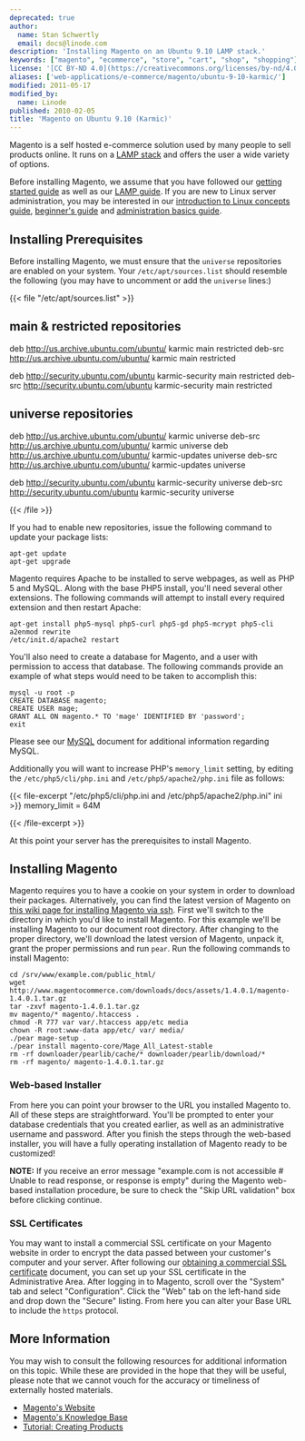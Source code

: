 ```yaml
---
deprecated: true
author:
  name: Stan Schwertly
  email: docs@linode.com
description: 'Installing Magento on an Ubuntu 9.10 LAMP stack.'
keywords: ["magento", "ecommerce", "store", "cart", "shop", "shopping"]
license: '[CC BY-ND 4.0](https://creativecommons.org/licenses/by-nd/4.0)'
aliases: ['web-applications/e-commerce/magento/ubuntu-9-10-karmic/']
modified: 2011-05-17
modified_by:
  name: Linode
published: 2010-02-05
title: 'Magento on Ubuntu 9.10 (Karmic)'
---
```


Magento is a self hosted e-commerce solution used by many people to sell products online. It runs on a [LAMP stack](/docs/lamp-guides/ubuntu-9.10-karmic/) and offers the user a wide variety of options.

Before installing Magento, we assume that you have followed our [getting started guide](/docs/getting-started/) as well as our [LAMP guide](/docs/lamp-guides/ubuntu-9.10-karmic/). If you are new to Linux server administration, you may be interested in our [introduction to Linux concepts guide](/docs/tools-reference/introduction-to-linux-concepts/), [beginner's guide](/docs/beginners-guide/) and [administration basics guide](/docs/using-linux/administration-basics).

Installing Prerequisites
------------------------

Before installing Magento, we must ensure that the `universe` repositories are enabled on your system. Your `/etc/apt/sources.list` should resemble the following (you may have to uncomment or add the `universe` lines:)

{{< file "/etc/apt/sources.list" >}}
## main & restricted repositories
deb http://us.archive.ubuntu.com/ubuntu/ karmic main restricted
deb-src http://us.archive.ubuntu.com/ubuntu/ karmic main restricted

deb http://security.ubuntu.com/ubuntu karmic-security main restricted
deb-src http://security.ubuntu.com/ubuntu karmic-security main restricted

## universe repositories
deb http://us.archive.ubuntu.com/ubuntu/ karmic universe
deb-src http://us.archive.ubuntu.com/ubuntu/ karmic universe
deb http://us.archive.ubuntu.com/ubuntu/ karmic-updates universe
deb-src http://us.archive.ubuntu.com/ubuntu/ karmic-updates universe

deb http://security.ubuntu.com/ubuntu karmic-security universe
deb-src http://security.ubuntu.com/ubuntu karmic-security universe

{{< /file >}}


If you had to enable new repositories, issue the following command to update your package lists:

    apt-get update
    apt-get upgrade

Magento requires Apache to be installed to serve webpages, as well as PHP 5 and MySQL. Along with the base PHP5 install, you'll need several other extensions. The following commands will attempt to install every required extension and then restart Apache:

    apt-get install php5-mysql php5-curl php5-gd php5-mcrypt php5-cli
    a2enmod rewrite
    /etc/init.d/apache2 restart

You'll also need to create a database for Magento, and a user with permission to access that database. The following commands provide an example of what steps would need to be taken to accomplish this:

    mysql -u root -p
    CREATE DATABASE magento;
    CREATE USER mage;
    GRANT ALL ON magento.* TO 'mage' IDENTIFIED BY 'password';
    exit

Please see our [MySQL](/docs/databases/mysql/ubuntu-9.10-karmic) document for additional information regarding MySQL.

Additionally you will want to increase PHP's `memory_limit` setting, by editing the `/etc/php5/cli/php.ini` and `/etc/php5/apache2/php.ini` file as follows:

{{< file-excerpt "/etc/php5/cli/php.ini and /etc/php5/apache2/php.ini" ini >}}
memory_limit = 64M

{{< /file-excerpt >}}


At this point your server has the prerequisites to install Magento.

Installing Magento
------------------

Magento requires you to have a cookie on your system in order to download their packages. Alternatively, you can find the latest version of Magento on [this wiki page for installing Magento via ssh](http://www.magentocommerce.com/wiki/1_-_installation_and_configuration/installing_magento_via_shell_ssh). First we'll switch to the directory in which you'd like to install Magento. For this example we'll be installing Magento to our document root directory. After changing to the proper directory, we'll download the latest version of Magento, unpack it, grant the proper permissions and run `pear`. Run the following commands to install Magento:

    cd /srv/www/example.com/public_html/
    wget http://www.magentocommerce.com/downloads/docs/assets/1.4.0.1/magento-1.4.0.1.tar.gz
    tar -zxvf magento-1.4.0.1.tar.gz
    mv magento/* magento/.htaccess .
    chmod -R 777 var var/.htaccess app/etc media
    chown -R root:www-data app/etc/ var/ media/
    ./pear mage-setup .
    ./pear install magento-core/Mage_All_Latest-stable
    rm -rf downloader/pearlib/cache/* downloader/pearlib/download/*
    rm -rf magento/ magento-1.4.0.1.tar.gz

### Web-based Installer

From here you can point your browser to the URL you installed Magento to. All of these steps are straightforward. You'll be prompted to enter your database credentials that you created earlier, as well as an administrative username and password. After you finish the steps through the web-based installer, you will have a fully operating installation of Magento ready to be customized!

**NOTE:** If you receive an error message "example.com is not accessible \# Unable to read response, or response is empty" during the Magento web-based installation procedure, be sure to check the "Skip URL validation" box before clicking continue.

### SSL Certificates

You may want to install a commercial SSL certificate on your Magento website in order to encrypt the data passed between your customer's computer and your server. After following our [obtaining a commercial SSL certificate](/docs/security/ssl/obtaining-a-commercial-ssl-certificate) document, you can set up your SSL certificate in the Administrative Area. After logging in to Magento, scroll over the "System" tab and select "Configuration". Click the "Web" tab on the left-hand side and drop down the "Secure" listing. From here you can alter your Base URL to include the `https` protocol.

More Information
----------------

You may wish to consult the following resources for additional information on this topic. While these are provided in the hope that they will be useful, please note that we cannot vouch for the accuracy or timeliness of externally hosted materials.

- [Magento's Website](http://www.magentocommerce.com/)
- [Magento's Knowledge Base](http://www.magentocommerce.com/knowledge-base)
- [Tutorial: Creating Products](http://www.magentocommerce.com/knowledge-base/entry/knowledge-base/entry/tutorial-creating-products)



